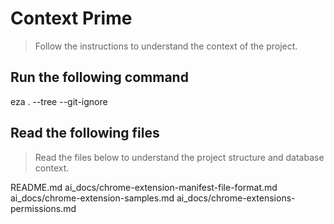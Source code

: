 # Context Prime

> Follow the instructions to understand the context of the project.

## Run the following command

eza . --tree --git-ignore

## Read the following files

> Read the files below to understand the project structure and database context.

README.md
ai_docs/chrome-extension-manifest-file-format.md
ai_docs/chrome-extension-samples.md
ai_docs/chrome-extensions-permissions.md
